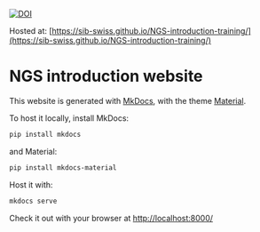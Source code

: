 [![DOI](https://zenodo.org/badge/306026370.svg)](https://zenodo.org/badge/latestdoi/306026370)

Hosted at: [https://sib-swiss.github.io/NGS-introduction-training/](https://sib-swiss.github.io/NGS-introduction-training/)

# NGS introduction website

This website is generated with [MkDocs](https://www.mkdocs.org/), with the theme [Material](https://squidfunk.github.io/mkdocs-material/).

To host it locally, install MkDocs:
```bash
pip install mkdocs
```

and Material:
```bash
pip install mkdocs-material
```

Host it with:
```bash
mkdocs serve
```

Check it out with your browser at [http://localhost:8000/](http://localhost:8000/)
